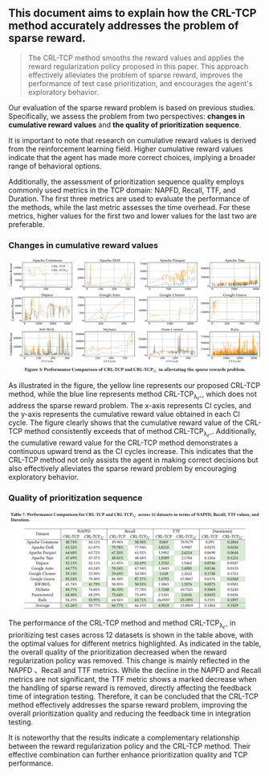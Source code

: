 ## This document aims to explain how the CRL-TCP method accurately addresses the problem of sparse reward.

>The CRL-TCP method smooths the reward values and applies the reward regularization policy proposed in this paper. This approach effectively alleviates the problem of sparse reward, improves the performance of test case prioritization, and encourages the agent's exploratory behavior.

Our evaluation of the sparse reward problem is based on previous studies. Specifically, we assess the problem from two perspectives: **changes in cumulative reward values** and **the quality of prioritization sequence**. 

It is important to note that research on cumulative reward values is derived from the reinforcement learning field. Higher cumulative reward values indicate that the agent has made more correct choices, implying a broader range of behavioral options.

Additionally, the assessment of prioritization sequence quality employs commonly used metrics in the TCP domain: NAPFD, Recall, TTF, and Duration. The first three metrics are used to evaluate the performance of the methods, while the last metric assesses the time overhead. For these metrics, higher values for the first two and lower values for the last two are preferable.


### Changes in cumulative reward values
![CumulativeReward](CumulativeReward.png)

As illustrated in the figure, the yellow line represents our proposed CRL-TCP method, while the blue line represents method CRL-TCP<sub>λ<sub>r</sub>-</sub>, which does not address the sparse reward problem. The x-axis represents CI cycles, and the y-axis represents the cumulative reward value obtained in each CI cycle. The figure clearly shows that the cumulative reward value of the CRL-TCP method consistently exceeds that of method CRL-TCP<sub>λ<sub>r</sub>-</sub>. Additionally, the cumulative reward value for the CRL-TCP method demonstrates a continuous upward trend as the CI cycles increase. This indicates that the CRL-TCP method not only assists the agent in making correct decisions but also effectively alleviates the sparse reward problem by encouraging exploratory behavior.


### Quality of prioritization sequence
![PriorSequQuality](PriorSequQuality.png)

The performance of the CRL-TCP method and method CRL-TCP<sub>λ<sub>r</sub>-</sub> in prioritizing test cases across 12 datasets is shown in the table above, with the optimal values for different metrics highlighted. As indicated in the table, the overall quality of the prioritization decreased when the reward regularization policy was removed. This change is mainly reflected in the NAPFD 、Recall and TTF metrics. While the decline in the NAPFD and Recall metrics are not significant, the TTF metric shows a marked decrease when the handling of sparse reward is removed, directly affecting the feedback time of integration testing. Therefore, it can be concluded that the CRL-TCP method effectively addresses the sparse reward problem, improving the overall prioritization quality and reducing the feedback time in integration testing.

It is noteworthy that the results indicate a complementary relationship between the reward regularization policy and the CRL-TCP method. Their effective combination can further enhance prioritization quality and TCP performance.
